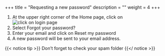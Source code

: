 +++
title = "Requesting a new password"
description = ""
weight = 4
+++

1.	At the upper right corner of the Home page, click on ![click on login page](https://agrofims.github.io/helpdocs/images/login.png)
2.	Select Forgot your password?
3.	Enter your email and click on Reset my password
4.	A new password will be sent to your email address. 

{{< notice tip >}}
  Don’t forget to check your spam folder
 {{</ notice >}}